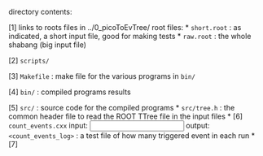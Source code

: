 directory contents:

[1] links to roots files in ../0_picoToEvTree/ root files:
    * `short.root` : as indicated, a short input file, good for making tests
    * `raw.root`   : the whole shabang (big input file)

[2] `scripts/`

[3] `Makefile` : make file for the various programs in `bin/`

[4] `bin/` : compiled programs results

[5] `src/` : source code for the compiled programs
    * `src/tree.h`       : the common header file to read the ROOT TTree file in the input files
    * [6] `count_events.cxx` 
      input: <nEvents> <log out file name> <input root file>
      output: `<count_events_log>` : a test file of how many triggered event in each run
    * [7] 
